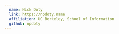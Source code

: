```yaml
---
  name: Nick Doty
  link: https://npdoty.name
  affiliation: UC Berkeley, School of Information
  github: npdoty
---
```

